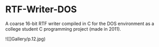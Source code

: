 # RTF-Writer-DOS
 A coarse 16-bit RTF writer compiled in C for the DOS environment as a college student C programming project (made in 2011). 

 !([]Gallery/p.12.jpg)
